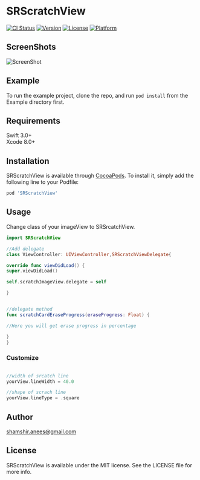# SRScratchView

[![CI Status](http://img.shields.io/travis/shamshir.anees@gmail.com/SRScratchView.svg?style=flat)](https://travis-ci.org/shamshir.anees@gmail.com/SRScratchView)
[![Version](https://img.shields.io/cocoapods/v/SRScratchView.svg?style=flat)](http://cocoapods.org/pods/SRScratchView)
[![License](https://img.shields.io/cocoapods/l/SRScratchView.svg?style=flat)](http://cocoapods.org/pods/SRScratchView)
[![Platform](https://img.shields.io/cocoapods/p/SRScratchView.svg?style=flat)](http://cocoapods.org/pods/SRScratchView)

## ScreenShots

![ScreenShot](https://i.imgflip.com/223yh1.gif)

## Example

To run the example project, clone the repo, and run `pod install` from the Example directory first.

## Requirements
Swift 3.0+ <br>
Xcode 8.0+ <br>
## Installation

SRScratchView is available through [CocoaPods](http://cocoapods.org). To install
it, simply add the following line to your Podfile:

```ruby
pod 'SRScratchView'
```
## Usage

Change class of your  imageView to SRSrcatchView.
```swift
import SRScratchView

//Add delegate
class ViewController: UIViewController,SRScratchViewDelegate{

override func viewDidLoad() {
super.viewDidLoad()

self.scratchImageView.delegate = self

}


//delegate method
func scratchCardEraseProgress(eraseProgress: Float) {

//Here you will get erase progress in percentage

}
}

```
### Customize
```swift

//width of srcatch line
yourView.lineWidth = 40.0

//shape of scrach line
yourView.lineType = .square
```


## Author

 shamshir.anees@gmail.com

## License

SRScratchView is available under the MIT license. See the LICENSE file for more info.
